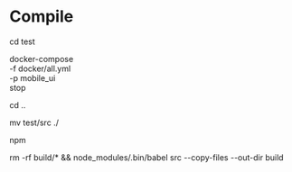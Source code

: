 # Compile

cd test

docker-compose \
-f docker/all.yml \
-p mobile_ui \
stop

cd ..

mv test/src ./

npm

rm -rf build/* && node_modules/.bin/babel src --copy-files --out-dir build
